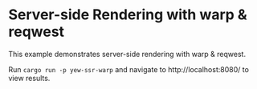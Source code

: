 # Server-side Rendering with warp & reqwest

This example demonstrates server-side rendering with warp & reqwest.

Run `cargo run -p yew-ssr-warp` and navigate to http://localhost:8080/ to
view results.
